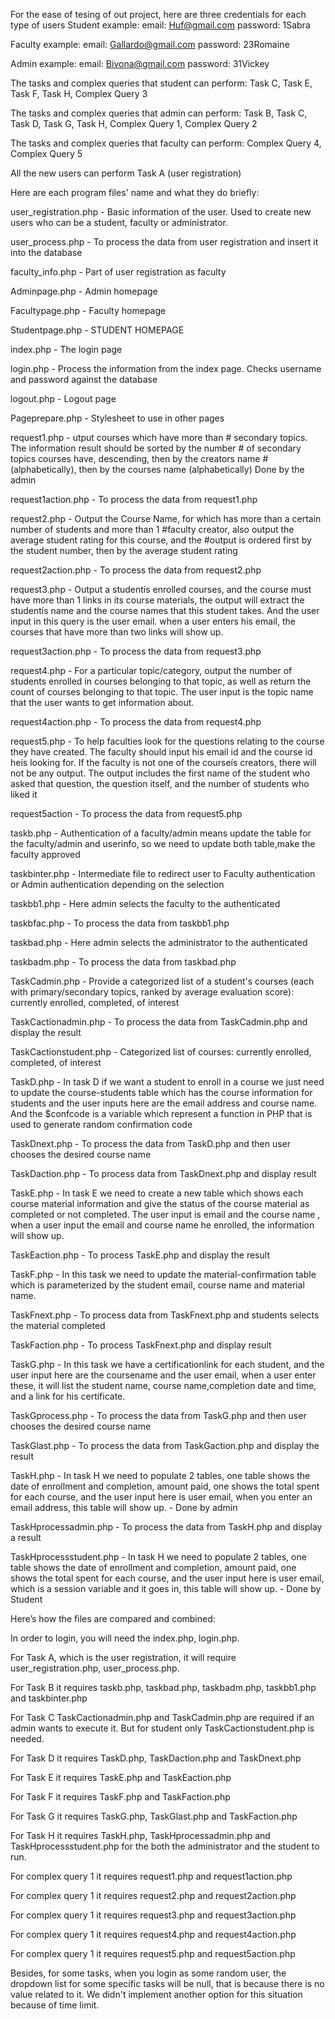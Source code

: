For the ease of tesing of out project, here are three credentials for each type of users
Student example:
email: Huf@gmail.com
password: 1Sabra

Faculty example:
email: Gallardo@gmail.com
password: 23Romaine

Admin example:
email: Bivona@gmail.com
password: 31Vickey


The tasks and complex queries that student can perform:
Task C, Task E, Task F, Task H, Complex Query 3

The tasks and complex queries that admin can perform:
Task B, Task C, Task D, Task G, Task H, Complex Query 1, Complex Query 2

The tasks and complex queries that faculty can perform:
Complex Query 4, Complex Query 5

All the new users can perform Task A (user registration)


Here are each program files' name and what they do briefly:

user_registration.php - Basic information of the user. Used to create new users who can be a student, faculty or administrator. 

user_process.php - To process the data from user registration and insert it into the database

faculty_info.php - Part of user registration as faculty

Adminpage.php - Admin homepage

Facultypage.php - Faculty homepage

Studentpage.php - STUDENT HOMEPAGE

index.php - The login page

login.php - Process the information from the index page. Checks username and password against the database

logout.php - Logout page

Pageprepare.php - Stylesheet to use in other pages

request1.php - utput courses which have more than # secondary topics.
 The information result should be sorted by the number # of secondary topics courses have, descending, then by the creators name #(alphabetically), then by the courses name (alphabetically)
Done by the admin

request1action.php - To process the data from request1.php

request2.php - Output the Course Name, for which has more than a certain number of students and more than 1 #faculty creator, also output the average student rating for this course, and the #output is ordered first by the student number, then by the average student rating

request2action.php - To process the data from request2.php

request3.php - Output a studentís enrolled courses, and the course must have more than 1 links in its course materials, 
the output will extract the studentís name and the course names that this student takes. And the user input in this query is the 
user email. when a user enters his email, the courses that have more than two links will show up.

request3action.php - To process the data from request3.php

request4.php - For a particular topic/category, output the number of students enrolled in courses belonging to that topic, as well as return the count of courses belonging to that topic. 
 The user input is the topic name that the user wants to get information about.

request4action.php - To process the data from request4.php

request5.php - To help faculties look for the questions relating to the course they have created. 
The faculty should input his email id and the course id heís looking for. If the faculty is not one of the courseís creators, there will not be any output. The output includes the first name of the student who asked that question, the question itself, and the number of students who liked it 

request5action - To process the data from request5.php

taskb.php - Authentication of a faculty/admin means update the table for the faculty/admin and userinfo, so we need to update both table,make the faculty approved

taskbinter.php - Intermediate file to redirect user to Faculty authentication or Admin authentication depending on the selection

taskbb1.php - Here admin selects the faculty to the authenticated

taskbfac.php - To process the data from taskbb1.php

taskbad.php - Here admin selects the administrator to the authenticated

taskbadm.php - To process the data from taskbad.php

TaskCadmin.php - Provide a categorized list of a student's courses (each with primary/secondary topics, ranked by average evaluation score): currently enrolled, completed, of interest

TaskCactionadmin.php  - To process the data from TaskCadmin.php and display the result

TaskCactionstudent.php - Categorized list of courses: currently enrolled, completed, of interest 

TaskD.php - In task D if we want a student to enroll in a course we just need to update the course-students table which has the course information for students and the user inputs here are the email address and course name. And the $confcode is a variable which represent a function in PHP that is used to generate random confirmation code

TaskDnext.php - To process the data from TaskD.php and then user chooses the desired course name

TaskDaction.php - To process data from TaskDnext.php and display result

TaskE.php - In task E we need to create a new table which shows each course material information and give the status of the course material as completed or not completed. The user input is email and the course name , when a user input the email and course name he enrolled, the information will show up.

TaskEaction.php - To process TaskE.php and display the result 

TaskF.php - In this task we need to update the material-confirmation table which is parameterized by the student email, course name and material name.

TaskFnext.php - To process data from TaskFnext.php and students selects the material completed 

TaskFaction.php -  To process TaskFnext.php and display result 

TaskG.php - In this task we have a certificationlink for each student, and the user input here are the coursename and the user email, when a user enter these, it will list the student name, course name,completion date and time, and a link for his certificate.

TaskGprocess.php - To process the data from TaskG.php and then user chooses the desired course name 

TaskGlast.php - To process the data from TaskGaction.php and display the result

TaskH.php - In task H we need to populate 2 tables, one table shows the date of enrollment and completion, amount paid, one shows the total spent for each course, and the user input here is user email, when you enter an email address, this table will show up. - Done by admin

TaskHprocessadmin.php - To process the data from TaskH.php and display a result

TaskHprocessstudent.php - In task H we need to populate 2 tables, one table shows the date of enrollment and completion, amount paid, one shows the total spent for each course, and the user input here is user email, which is a session variable and it goes in, this table will show up. - Done by Student


Here’s how the files are compared and combined:

In order to login, you will need the index.php, login.php.

For Task A, which is the user registration, it will require user_registration.php, user_process.php.

For Task B it requires taskb.php, taskbad.php, taskbadm.php, taskbb1.php and taskbinter.php

For Task C TaskCactionadmin.php and TaskCadmin.php are required if an admin wants to execute it. But for student only TaskCactionstudent.php is needed.

For Task D it requires TaskD.php, TaskDaction.php and TaskDnext.php

For Task E it requires TaskE.php and TaskEaction.php

For Task F it requires TaskF.php and TaskFaction.php

For Task G it requires TaskG.php, TaskGlast.php and TaskFaction.php

For Task H it requires TaskH.php, TaskHprocessadmin.php and TaskHprocessstudent.php for the both the administrator and the student to run.

For complex query 1 it requires request1.php and request1action.php

For complex query 1 it requires request2.php and request2action.php

For complex query 1 it requires request3.php and request3action.php

For complex query 1 it requires request4.php and request4action.php

For complex query 1 it requires request5.php and request5action.php


Besides, for some tasks, when you login as some random user, the dropdown list for some specific tasks will be null, that is because there is no value related to it. We didn't implement another option for this situation because of time limit.
